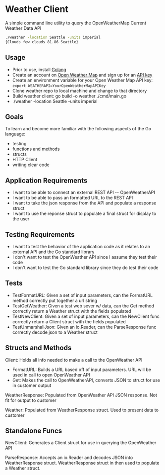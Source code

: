 # Weather Client

A simple command line utility to query the OpenWeatherMap Current Weather Data API

```bash
./weather -location Seattle -units imperial
{Clouds few clouds 81.86 Seattle}
```

## Usage
* Prior to use, install [Golang](https://golang.org/doc/install)
* Create an account on [Open Weather Map](https://home.openweathermap.org/users/sign_up) and sign up for an [API key](https://home.openweathermap.org/api_keys)
* Create an environment variable for your Open Weather Map API key: `export WEATHERAPI=YourOpenWeatherMapAPIKey`
* Clone weather repo to local machine and change to that directory
* Build weather client: go build -o weather ./cmd/main.go
* ./weather -location Seattle -units imperial


## Goals
To learn and become more familiar with the following aspects of the Go language:
* testing
* functions and methods
* structs
* HTTP Client
* writing clear code


## Application Requirements
* I want to be able to connect an external REST API -- OpenWeatherAPI
* I want to be able to pass an formatted URL to the REST API
* I want to take the json response from the API and populate a response struct
* I want to use the reponse struct to populate a final struct for display to the user


## Testing Requirements
* I want to test the behavior of the application code as it relates to an external API and the Go standard library
* I don't want to test the OpenWeather API since I assume they test their code
* I don't want to test the Go standard library since they do test their code


## Tests
* TestFormatURL: Given a set of input parameters, can the FormatURL method correctly put together a url string
* TestGetWeather: Given a test web sever w/ data, can the Get method correctly return a Weather struct with the fields populated
* TestNewClient: Given a set of input parameters, can the NewClient func correctly return a Client struct with the fields populated
* TestUnmarshallJson: Given an io.Reader, can the ParseResponse func correctly decode json to a Weather struct


## Structs and Methods
Client: Holds all info needed to make a call to the OpenWeather API
* FormatURL: Builds a URL based off of input parameters.  URL will be used in call to open OpenWeather API
* Get: Makes the call to OpenWeatherAPI, converts JSON to struct for use in customer output

WeatherResponse: Populated from OpenWeather API JSON response.  Not fit for output to customer

Weather: Populated from WeatherResponse struct.  Used to present data to customer


## Standalone Funcs
NewClient: Generates a Client struct for use in querying the OpenWeather API

ParseResponse: Accepts an io.Reader and decodes JSON into WeatherResponse struct.  WeatherResponse struct in then used to populate a Weather struct.
